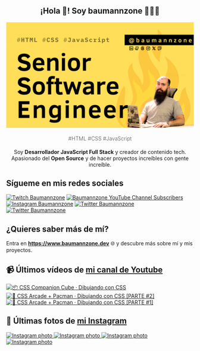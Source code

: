 <p align="center">
   <h2 align="center">¡Hola 👋! Soy baumannzone 👨🏻‍💻</h2>
   <img align="center" src="img/Senior Software Engineer.png" />
   <h4 align="center" style="font-weight: 300; color: #555;">#HTML #CSS #JavaScript</h4>
</p>

<p align="center" style="margin-bottom: 20px">Soy <strong>Desarrollador JavaScript Full Stack</strong> y creador de contenido tech.
<br/>
Apasionado del <strong>Open Source</strong> y de hacer proyectos increíbles con gente increíble.
</p>

## Sígueme en mis redes sociales

[![Twitch Baumannzone](https://img.shields.io/twitch/status/baumannzone?style=social)](https://twitch.tv/baumannzone)
[![Baumannzone YouTube Channel Subscribers](https://img.shields.io/youtube/channel/subscribers/UCTTj5ztXnGeDRPFVsBp7VMA?style=social)](https://youtube.com/rambitojs)
[![Instagram Baumannzone](https://img.shields.io/badge/Baumannzone--_.svg?label=Instagram&style=social&logo=instagram)](https://instagram.com/baumannzone)
[![Twitter Baumannzone](https://img.shields.io/twitter/follow/Baumannzone?label=Twitter&style=social)](https://twitter.com/baumannzone)
[![Twitter Baumannzone](https://img.shields.io/badge/LinkedIn-ffffff?logo=linkedin&logoColor=black)](https://www.linkedin.com/in/baumannzone/)


## ¿Quieres saber más de mí?

Entra en **https://www.baumannzone.dev** 🌐 y descubre más sobre mí y mis proyectos.

## 📹 Últimos vídeos de [mi canal de Youtube](https://youtube.com/rambitojs?sub_confirmation=1)


<a href='https://youtu.be/W6xwoSJahA0' target='_blank'>
  <img width='30%' src='https://img.youtube.com/vi/W6xwoSJahA0/mqdefault.jpg' alt='📦 CSS Companion Cube · Dibujando con CSS' />
</a>
<a href='https://youtu.be/9C3NXVXewH8' target='_blank'>
  <img width='30%' src='https://img.youtube.com/vi/9C3NXVXewH8/mqdefault.jpg' alt='👾 CSS Arcade + Pacman · Dibujando con CSS [PARTE #2]' />
</a>
<a href='https://youtu.be/2ahqLdgkSxA' target='_blank'>
  <img width='30%' src='https://img.youtube.com/vi/2ahqLdgkSxA/mqdefault.jpg' alt='👾 CSS Arcade + Pacman · Dibujando con CSS [PARTE #1]' />
</a>

## 📸 Últimas fotos de [mi Instagram](https://instagram.com/baumannzone)


<a href='https://instagram.com/p/C-rzu71gMXC' target='_blank'>
  <img width='20%' src='https://instagram.fevn5-1.fna.fbcdn.net/v/t51.29350-15/455462879_1043010523626685_7913432318271778564_n.jpg?stp=dst-jpg_e35_s1080x1080&_nc_ht=instagram.fevn5-1.fna.fbcdn.net&_nc_cat=101&_nc_ohc=Be6aFpVVK-kQ7kNvgHgpffA&edm=APU89FABAAAA&ccb=7-5&ig_cache_key=MzQzNTA2NjY2NjUxNjUzMDYyNg%3D%3D.2-ccb7-5&oh=00_AYDZo4CBwXHuGY63SJzpNQuZhhYUxG0YAVcuOONkaUQTnw&oe=66C3CC23&_nc_sid=bc0c2c' alt='Instagram photo' />
</a>
<a href='https://instagram.com/p/C-N0gQrtqAd' target='_blank'>
  <img width='20%' src='https://instagram.fevn5-1.fna.fbcdn.net/v/t51.29350-15/454032803_479706884669567_235948219933281414_n.jpg?stp=dst-jpg_e35_s1080x1080&_nc_ht=instagram.fevn5-1.fna.fbcdn.net&_nc_cat=111&_nc_ohc=W4yCuVKznCgQ7kNvgFMiFfb&edm=APU89FABAAAA&ccb=7-5&ig_cache_key=MzQyNjYyNTgwNjg1MzkwNjQ2MQ%3D%3D.2-ccb7-5&oh=00_AYAxtychiE_-OsRDcgGsa1sgyAss7luceBpOaz7AIr_ZOw&oe=66C3B322&_nc_sid=bc0c2c' alt='Instagram photo' />
</a>
<a href='https://instagram.com/p/C-FXXVUgaiX' target='_blank'>
  <img width='20%' src='https://instagram.fevn5-1.fna.fbcdn.net/v/t51.29350-15/453517020_1859633454533952_4229376517644984602_n.jpg?stp=dst-jpg_e35_s1080x1080&_nc_ht=instagram.fevn5-1.fna.fbcdn.net&_nc_cat=100&_nc_ohc=wVnPIhNu6CgQ7kNvgHxKPim&edm=APU89FABAAAA&ccb=7-5&ig_cache_key=MzQyNDI0NTg1MDE5NTQ3MDQ4Nw%3D%3D.2-ccb7-5&oh=00_AYB6IcIP6GIQhb267B8aHbjUtHENAziewn-30h2Z3N1Bbg&oe=66C3C417&_nc_sid=bc0c2c' alt='Instagram photo' />
</a>
<a href='https://instagram.com/p/C-ATgBgoUOD' target='_blank'>
  <img width='20%' src='https://instagram.fevn5-1.fna.fbcdn.net/v/t51.29350-15/453424592_520958600371188_662158075824920555_n.jpg?stp=dst-jpg_e15_fr_s1080x1080&_nc_ht=instagram.fevn5-1.fna.fbcdn.net&_nc_cat=100&_nc_ohc=cJkEQ2uJnooQ7kNvgEFKPqx&edm=APU89FABAAAA&ccb=7-5&ig_cache_key=MzQyMjgyMTQ3MDAyODY2NTk0NA%3D%3D.2-ccb7-5&oh=00_AYBzwO2roOy1zYKnUia_h_BkQsTTZ3eyTIWjTujvd8MtcQ&oe=66C3D4A8&_nc_sid=bc0c2c' alt='Instagram photo' />
</a>
